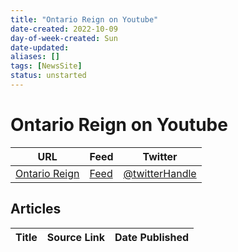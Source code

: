 ```yaml
---
title: "Ontario Reign on Youtube"
date-created: 2022-10-09
day-of-week-created: Sun
date-updated: 
aliases: []
tags: [NewsSite]
status: unstarted
---
```


# Ontario Reign on Youtube

URL | Feed | Twitter
-|-|-
[Ontario Reign](https://www.youtube.com/c/OntarioReignAHL) | [Feed]() | [@twitterHandle](https://twitter.com/) 


## Articles
| Title | Source Link | Date Published |
|---|---|---|


